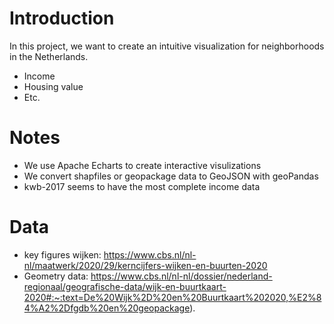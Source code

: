 # Introduction
In this project, we want to create an intuitive visualization for neighborhoods in
the Netherlands.

- Income
- Housing value
- Etc.


# Notes

- We use Apache Echarts to create interactive visulizations
- We convert shapfiles or geopackage data to GeoJSON with geoPandas
- kwb-2017 seems to have the most complete income data

# Data
- key figures wijken: https://www.cbs.nl/nl-nl/maatwerk/2020/29/kerncijfers-wijken-en-buurten-2020
- Geometry data: https://www.cbs.nl/nl-nl/dossier/nederland-regionaal/geografische-data/wijk-en-buurtkaart-2020#:~:text=De%20Wijk%2D%20en%20Buurtkaart%202020,%E2%84%A2%2Dfgdb%20en%20geopackage).

